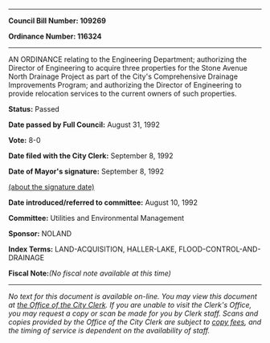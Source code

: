 

********

**Council Bill Number: 109269**
   
**Ordinance Number: 116324**
********

 AN ORDINANCE relating to the Engineering Department; authorizing the Director of Engineering to acquire three properties for the Stone Avenue North Drainage Project as part of the City's Comprehensive Drainage Improvements Program; and authorizing the Director of Engineering to provide relocation services to the current owners of such properties.

**Status:** Passed
   
**Date passed by Full Council:** August 31, 1992
   
**Vote:** 8-0
   
**Date filed with the City Clerk:** September 8, 1992
   
**Date of Mayor's signature:** September 8, 1992
   
[(about the signature date)](/~public/approvaldate.htm)
   
   
   
**Date introduced/referred to committee:** August 10, 1992
   
**Committee:** Utilities and Environmental Management
   
**Sponsor:** NOLAND
   
   
**Index Terms:** LAND-ACQUISITION, HALLER-LAKE, FLOOD-CONTROL-AND-DRAINAGE

**Fiscal Note:**_(No fiscal note available at this time)_
********

_No text for this document is available on-line. You may view this document at [the Office of the City Clerk](http://www.seattle.gov/leg/clerk/contactUs.htm). If you are unable to visit the Clerk's Office, you may request a copy or scan be made for you by Clerk staff. Scans and copies provided by the Office of the City Clerk are subject to [copy fees](http://clerk.seattle.gov/~public/clerkfees.htm), and the timing of service is dependent on the availability of staff._

